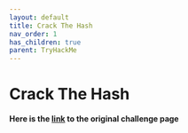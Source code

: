 ```yaml
---
layout: default
title: Crack The Hash
nav_order: 1
has_children: true
parent: TryHackMe
---
```


# Crack The Hash 
**Here is the [link](https://tryhackme.com/room/crackthehash) to the original challenge page**


